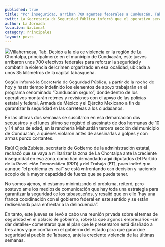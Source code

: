 ```yaml
---
published: true
title: "Por inseguridad, arriban 700 agentes federales a Cunduacán, Tabasco"
twitt: La Secretaría de Seguridad Pública informó que el operativo será por tiempo indefinido.
author: La Jornada
location: Nacional
category: Principales
layout: posts
---
```


![](http://i.imgur.com/1idoBhRm.jpg)Villahermosa, Tab. Debido a la ola de violencia en la región de La Chontalpa, principalmente en el municipio de Cunduacán, este jueves arribaron unos 700 efectivos federales para reforzar la seguridad y combatir la violencia del crimen organizado en esa localidad, ubicada a unos 35 kilómetros de la capital tabasqueña.

Según informó la Secretaría de Seguridad Pública, a partir de la noche de hoy y hasta tiempo indefinido los elementos de apoyo trabajarán en el programa denominado “Cunduacán seguro”, donde dentro de los operativos montarán retenes y revisiones con el apoyo de las policías estatal y federal, Armada de México y el Ejército Mexicano a fin de garantizar la seguridad en las carreteras a los ciudadanos.

En las últimas dos semanas se suscitaron en esa demarcación dos secuestros, y el lunes último se registró el asesinato de dos hermanas de 10 y 14 años de edad, en la ranchería Miahuatlán tercera sección del municipio de Cunduacán, a quienes violaron antes de asesinarlas a golpes y con armas punzo cortantes.

Raúl Ojeda Zubieta, secretario de Gobierno de la administración estatal, rechazó que se vaya a militarizar la zona de La Chontalpa ante la creciente inseguridad en esa zona, como han demandado aquí diputados del Partido de la Revolución Democrática (PRD) y del Trabajo (PT), pues indicó que aunque “el problema es real” se está enfrentando con decisión y haciendo acopio de la mayor capacidad de fuerza que se pueda tener.

No somos ajenos, ni estamos minimizando el problema, reiteró, pero sostuvo ante los medios de comunicación que hay toda una estrategia para garantizar la seguridad de los tabasqueños, y resaltó que en ello “hay una franca coordinación con el gobierno federal en este sentido y se están rediseñando para enfrentar a la delincuencia”.

En tanto, este jueves se llevó a cabo una reunión privada sobre el temas de seguridad en el palacio de gobierno, sobre la que algunos empresarios –sin dar detalles– comentaron que el plan que le presentaron está diseñado a tres años y que confían en el gobierno del estado para que garantice seguridad al pueblo de Tabasco, ante la creciente violencia de las últimas semanas.
